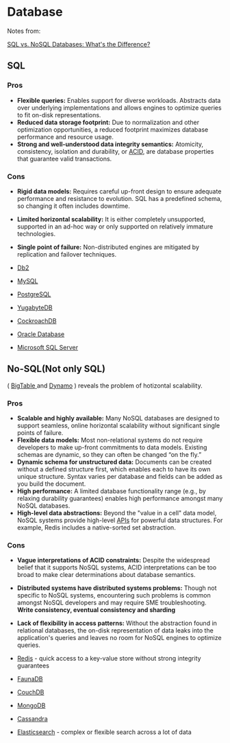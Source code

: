 # Database

Notes from:

[SQL vs. NoSQL Databases: What's the Difference?](https://www.ibm.com/cloud/blog/sql-vs-nosql)

## SQL

### **Pros**

- **Flexible queries:** Enables support for diverse workloads. Abstracts data over underlying implementations and allows engines to optimize queries to fit on-disk representations.
- **Reduced data storage footprint:** Due to normalization and other optimization opportunities, a reduced footprint maximizes database performance and resource usage.
- **Strong and well-understood data integrity semantics:** Atomicity, consistency, isolation and durability, or [ACID](https://www.ibm.com/docs/en/cics-ts/4.2?topic=processing-acid-properties-transactions), are database properties that guarantee valid transactions.

### **Cons**

- **Rigid data models:** Requires careful up-front design to ensure adequate performance and resistance to evolution. SQL has a predefined schema, so changing it often includes downtime.
- **Limited horizontal scalability:** It is either completely unsupported, supported in an ad-hoc way or only supported on relatively immature technologies.
- **Single point of failure:** Non-distributed engines are mitigated by replication and failover techniques.

- [Db2](https://www.ibm.com/products/db2-database)
- [MySQL](https://cloud.ibm.com/catalog/content/mysql)
- [PostgreSQL](https://www.ibm.com/cloud/learn/postgresql)
- [YugabyteDB](https://www.yugabyte.com/)
- [CockroachDB](https://www.ibm.com/blogs/journey-to-ai/2020/01/scale-data-strategies-globally-with-ibm-cloud-pak-for-data-and-cockroachdb/)
- [Oracle Database](https://www.ibm.com/analytics/info/break-free-from-oracle)
- [Microsoft SQL Server](https://www.ibm.com/cloud/blog/sql-server-2017-available-on-ibm-cloud)

## No-SQL(Not only SQL)

( [BigTable](https://static.googleusercontent.com/media/research.google.com/en/archive/bigtable-osdi06.pdf)[ ](https://static.googleusercontent.com/media/research.google.com/en/archive/bigtable-osdi06.pdf)and [Dynamo](https://www.allthingsdistributed.com/files/amazon-dynamo-sosp2007.pdf) ) reveals the problem of hotizontal scalability.

### Pros

- **Scalable and highly available:** Many NoSQL databases are designed to support seamless, online horizontal scalability without significant single points of failure.
- **Flexible data models:** Most non-relational systems do not require developers to make up-front commitments to data models. Existing schemas are dynamic, so they can often be changed “on the fly.”
- **Dynamic schema for unstructured data:** Documents can be created without a defined structure first, which enables each to have its own unique structure. Syntax varies per database and fields can be added as you build the document.
- **High performance:** A limited database functionality range (e.g., by relaxing durability guarantees) enables high performance amongst many NoSQL databases.
- **High-level data abstractions:** Beyond the "value in a cell" data model, NoSQL systems provide high-level [APIs](https://www.ibm.com/cloud/learn/api) for powerful data structures. For example, Redis includes a native-sorted set abstraction.

### Cons

- **Vague interpretations of ACID constraints:** Despite the widespread belief that it supports NoSQL systems, ACID interpretations can be too broad to make clear determinations about database semantics.
- **Distributed systems have distributed systems problems:** Though not specific to NoSQL systems, encountering such problems is common amongst NoSQL developers and may require SME troubleshooting. **Write consistency, eventual consistency and sharding**
- **Lack of flexibility in access patterns:** Without the abstraction found in relational databases, the on-disk representation of data leaks into the application's queries and leaves no room for NoSQL engines to optimize queries.

- [Redis](https://www.ibm.com/cloud/learn/redis) - quick access to a key-value store without strong integrity guarantees
- [FaunaDB](https://www.ibm.com/cloud/blog/database-deep-dives-faunadb)
- [CouchDB](https://www.ibm.com/cloud/learn/couchdb)
- [MongoDB](https://www.ibm.com/cloud/learn/mongodb)
- [Cassandra](https://cloud.ibm.com/catalog/content/cassandra)
- [Elasticsearch](https://www.ibm.com/cloud/learn/elasticsearch) -  complex or flexible search across a lot of data